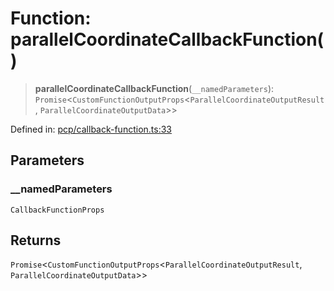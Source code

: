 # Function: parallelCoordinateCallbackFunction()

> **parallelCoordinateCallbackFunction**(`__namedParameters`): `Promise`\<`CustomFunctionOutputProps`\<`ParallelCoordinateOutputResult`, `ParallelCoordinateOutputData`\>\>

Defined in: [pcp/callback-function.ts:33](https://github.com/GeoDaCenter/openassistant/blob/a5eebdb32e6bf1b6b4eedf634485568edcefaa57/packages/echarts/src/pcp/callback-function.ts#L33)

## Parameters

### \_\_namedParameters

`CallbackFunctionProps`

## Returns

`Promise`\<`CustomFunctionOutputProps`\<`ParallelCoordinateOutputResult`, `ParallelCoordinateOutputData`\>\>
